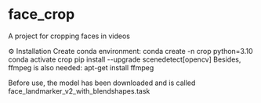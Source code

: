 # face_crop
A project for cropping faces in videos

⚙ Installation
Create conda environment:
  conda create -n crop python=3.10
  conda activate crop
  pip install --upgrade scenedetect[opencv]
Besides, ffmpeg is also needed:
  apt-get install ffmpeg

Before use, the model has been downloaded and is called face_landmarker_v2_with_blendshapes.task

  

  
